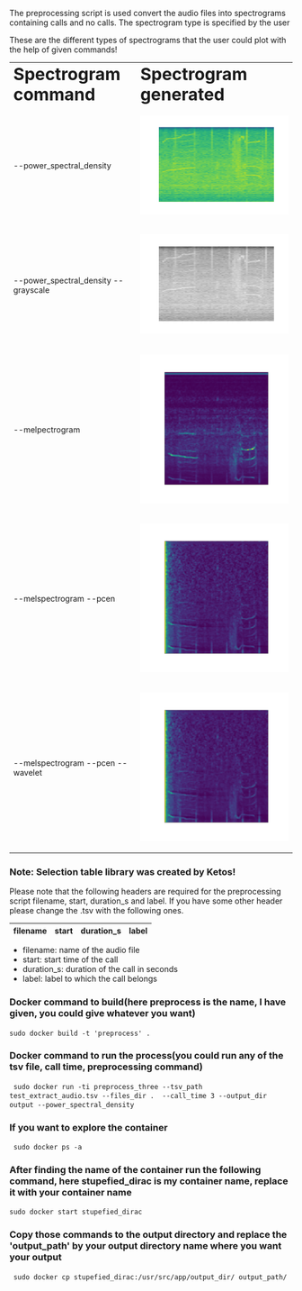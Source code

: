 The preprocessing script is used convert the audio files into spectrograms containing calls and no calls. The spectrogram type is specified by the user

These are the different types of spectrograms that the user could plot with the help of given commands!
<table border="0">
 <tr>
    <td><b style="font-size:30px">Spectrogram command</b></td>
  <td><b style="font-size:30px">Spectrogram generated</b></td>
 </tr>
 
 <tr>
    <td>--power_spectral_density</td>
     <td><p align = "center">
<img src = /images/psd_color_scipy.png>
</p>
</td>
 </tr>
  <tr>
    <td>--power_spectral_density --grayscale</td>
     <td><p align = "center">
<img src = /images/grayscale_psd.png>
</p>
</td>
 </tr>
  <tr>
    <td>--melpectrogram</td>
     <td><p align = "right">
<img src = /images/melscale.png>
</p>
</td>
 </tr>
    
   <tr>
    <td>--melspectrogram --pcen</td>
     <td><p align = "right">
<img src = /images/pcen_melspectrogram.png>
</p>
</td>
 </tr>
    
   <tr>
    <td>--melspectrogram --pcen --wavelet</td>
     <td><p align = "right">
<img src = /images/wavelet_denoising_mel.png>
</p>
</td>
 </tr>
 
</table>

### Note: Selection table library was created by Ketos!
Please note that the following headers are required for the preprocessing script filename, start, duration_s and label. If you have some other header please change the .tsv with the following ones.

| filename | start	| duration_s |	label |
  | --------------------------- | ---------------- | --------------------- | ------------------------- |

- filename: name of the audio file
- start: start time of the call
- duration_s: duration of the call in seconds
- label: label to which the call belongs
### Docker command to build(here preprocess is the name, I have given, you could give whatever you want)
```
sudo docker build -t 'preprocess' .
```
### Docker command to run the process(you could run any of the tsv file, call time, preprocessing command)

```
 sudo docker run -ti preprocess_three --tsv_path test_extract_audio.tsv --files_dir .  --call_time 3 --output_dir output --power_spectral_density 
```
### If you want to explore the container

```
 sudo docker ps -a
```

### After finding the name of the container run the following command, here stupefied_dirac is my container name, replace it with your container name

```
sudo docker start stupefied_dirac
```

### Copy those commands to the output directory and replace the 'output_path' by your output directory name where you want your output

```
 sudo docker cp stupefied_dirac:/usr/src/app/output_dir/ output_path/
```
